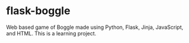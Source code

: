 # flask-boggle
Web based game of Boggle made using Python, Flask, Jinja, JavaScript, and HTML. This is a learning project.
